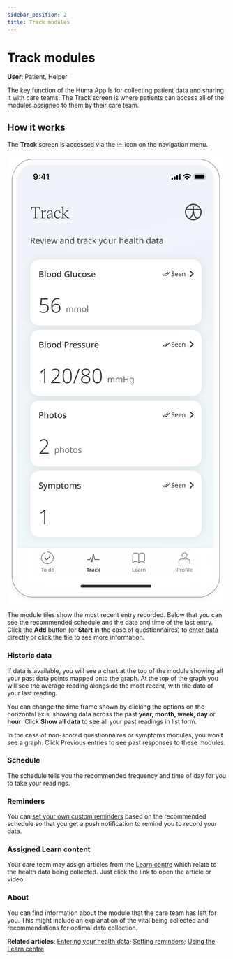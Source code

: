 ```yaml
---
sidebar_position: 2
title: Track modules
---
```

# Track modules
**User**: Patient, Helper

The key function of the Huma App Is for collecting patient data and sharing it with care teams. The Track screen is where patients can access all of the modules assigned to them by their care team.

## How it works​

The **Track** screen is accessed via the 🗠 icon on the navigation menu. 

![Track](../../features/navigation/app/assets/track.svg)

The module tiles show the most recent entry recorded. Below that you can see the recommended schedule and the date and time of the last entry. Click the **Add** button (or **Start** in the case of questionnaires) to [enter data](./entering-your-health-data.md) directly or click the tile to see more information.

### Historic data
If data is available, you will see a chart at the top of the module showing all your past data points mapped onto the graph. At the top of the graph you will see the average reading alongside the most recent, with the date of your last reading. 

You can change the time frame shown by clicking the options on the horizontal axis, showing data across the past **year, month, week, day** or **hour**. Click **Show all data** to see all your past readings in list form.

In the case of non-scored questionnaires or symptoms modules, you won’t see a graph. Click Previous entries to see past responses to these modules. 

### Schedule

The schedule tells you the recommended frequency and time of day for you to take your readings.

### Reminders

You can [set your own custom reminders](./setting-reminders.md) based on the recommended schedule so that you get a push notification to remind you to record your data.

### Assigned Learn content

Your care team may assign articles from the [Learn centre](./learn.md) which relate to the health data being collected. Just click the link to open the article or video.

### About
You can find information about the module that the care team has left for you. This might include an explanation of the vital being collected and recommendations for optimal data collection.

**Related articles**: [Entering your health data](./entering-your-health-data.md); [Setting reminders](./setting-reminders.md); [Using the Learn centre](./learn.md)
